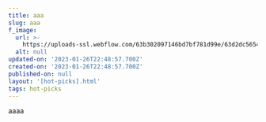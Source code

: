 ```yaml
---
title: aaa
slug: aaa
f_image:
  url: >-
    https://uploads-ssl.webflow.com/63b302097146bd7bf781d99e/63d2dc565482bdab85d84938_buster_ranger_pfp_1666242628465.gif
  alt: null
updated-on: '2023-01-26T22:48:57.700Z'
created-on: '2023-01-26T22:48:57.700Z'
published-on: null
layout: '[hot-picks].html'
tags: hot-picks
---
```


aaaa
